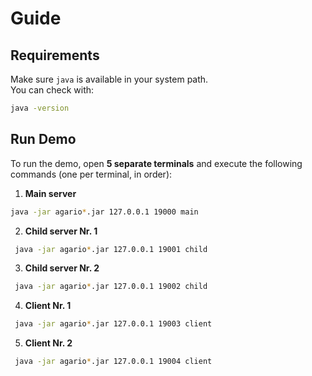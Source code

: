 # Guide

## Requirements

Make sure `java` is available in your system path.  
You can check with:  

```bash
java -version
```

## Run Demo

To run the demo, open **5 separate terminals** and execute the following commands (one per terminal, in order):

1. **Main server**
  ```bash
  java -jar agario*.jar 127.0.0.1 19000 main
  ```

2. **Child server Nr. 1**
  ```bash
   java -jar agario*.jar 127.0.0.1 19001 child
  ```


3. **Child server Nr. 2**
  ```bash
   java -jar agario*.jar 127.0.0.1 19002 child
  ```


4. **Client Nr. 1**
  ```bash
   java -jar agario*.jar 127.0.0.1 19003 client
  ```

5. **Client Nr. 2**
  ```bash
   java -jar agario*.jar 127.0.0.1 19004 client
  ```
